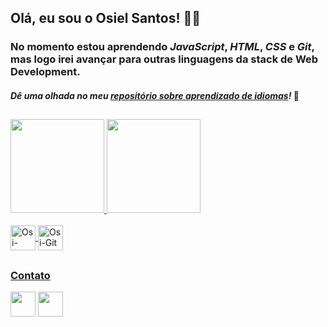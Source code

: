 ## Olá, eu sou o Osiel Santos! 👨‍💼
### No momento estou aprendendo _JavaScript_, _HTML_, _CSS_ e _Git_, mas logo irei avançar para outras linguagens da stack de Web Development.

#### _Dê uma olhada no meu [repositório sobre aprendizado de idiomas](https://github.com/OsielJr/Aprender-idiomas)!_ 📖

##

 <div>
  <a href="https://github.com/OsielJr">
  <img height="150em" src="https://github-readme-stats.vercel.app/api?username=OsielJr&show_icons=true&theme=dracula&include_all_commits=true&count_private=true"/>
  <img height="150em" src="https://github-readme-stats.vercel.app/api/top-langs/?username=OsielJr&layout=compact&langs_count=7&theme=dracula"/>
</div>
 <div style="display: inline_block"><br>
  <img align="center" alt="Osi-Java" height="40" width="40" src="https://cdn.jsdelivr.net/gh/devicons/devicon/icons/java/java-original.svg">
  <img align="center" alt="Osi-Git" height="40" width="40" src="https://cdn.jsdelivr.net/gh/devicons/devicon/icons/git/git-original.svg">
  </div>
 
 ##
 
 ### Contato
 <div> 
   <a href = "mailto:osieljr2011@hotmail.com"><img height="40" width="40" src="https://cdn.icon-icons.com/icons2/70/PNG/512/outlook_14099.png" target="_blank"></a>
  <a href="https://www.linkedin.com/in/osiel-s-27561410b/" target="_blank"><img height="40" width="40" src="https://cdn.icon-icons.com/icons2/805/PNG/512/linkedin_icon-icons.com_65929.png" target="_blank"></a> 
</div>

